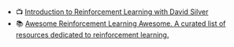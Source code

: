 - 📺 [Introduction to Reinforcement Learning with David Silver](https://www.deepmind.com/learning-resources/introduction-to-reinforcement-learning-with-david-silver)
- 📚 [Awesome Reinforcement Learning Awesome. A curated list of resources dedicated to reinforcement learning.](https://github.com/aikorea/awesome-rl)
